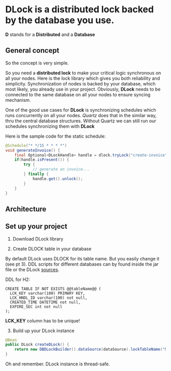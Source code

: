 # DLock is a distributed lock backed by the database you use.

**D** stands for a **Distributed** and a **Database**

## General concept

So the concept is very simple. 

So you need a **distributed lock** to make your critical logic synchronous on all your nodes.
Here is the lock library which gives you both reliability and simplicity.
Synchronization of nodes is backed by your database, which most likely, you already use in your project.
Obviously, **DLock** needs to be connected to the same database on all your nodes to ensure syncing mechanism.  

One of the good use cases for **DLock** is synchronizing schedules which runs concurrently on all your nodes.
_Quartz_ does that in the similar way, thru the central database structures.
Without Quartz we can still run our schedules synchronizing them with **DLock**  

Here is the sample code for the static schedule:

```java
@Schedule("* */15 * * * *")
void generateInvoice() {
    final Optional<DLockHandle> handle = dlock.tryLock("create-invoice", 300);
    if(handle.isPresent()) {
        try {
            // generate an invoice...
        } finally {
            handle.get().unlock();
        }
    }
}
```

## Architecture

## Set up your project

1) Download DLock library

2) Create DLOCK table in your database

By default DLock uses DLOCK for its table name. But you easily change it (see pt 3).
DDL scripts for different databases can by found inside the jar file or the DLock [sources](src/main/resources/db).

DDL for H2:
```h2
CREATE TABLE IF NOT EXISTS @@tableName@@ (
  LCK_KEY varchar(100) PRIMARY KEY,
  LCK_HNDL_ID varchar(100) not null,
  CREATED_TIME DATETIME not null,
  EXPIRE_SEC int not null
);
```

**LCK_KEY** column has to be unique!  

3) Build up your DLock instance 

```java
@Bean
public DLock createDLock() {
    return new DBDLockBuilder().dataSource(dataSource).lockTableName("MY_D_LOCK").build();
}
```

Oh and remember. DLock instance is thread-safe. 
 
  
 

 
  



